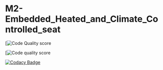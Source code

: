 # M2-Embedded_Heated_and_Climate_Controlled_seat

[![Code Quality score](https://api.codiga.io/project/30263/score/svg)

[![Code quality score](https://api.codiga.io/project/30276/score/svg)




[![Codacy Badge](https://app.codacy.com/project/badge/Grade/ec7688dd06524f38a1e01c746144bc65)](https://www.codacy.com/gh/swathikanumuri36/M2-Embedded_Heated-and-Climate-controlled-Seat/dashboard?utm_source=github.com&amp;utm_medium=referral&amp;utm_content=swathikanumuri36/M2-Embedded_Heated-and-Climate-controlled-Seat&amp;utm_campaign=Badge_Grade)
